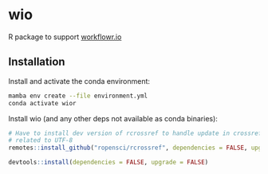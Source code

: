 # wio

R package to support [workflowr.io](https://github.com/workflowr/workflowr.io)

## Installation

Install and activate the conda environment:

```sh
mamba env create --file environment.yml
conda activate wior
```

Install wio (and any other deps not available as conda binaries):

```R
# Have to install dev version of rcrossref to handle update in crossref API
# related to UTF-8
remotes::install_github("ropensci/rcrossref", dependencies = FALSE, upgrade = FALSE)

devtools::install(dependencies = FALSE, upgrade = FALSE)
```
